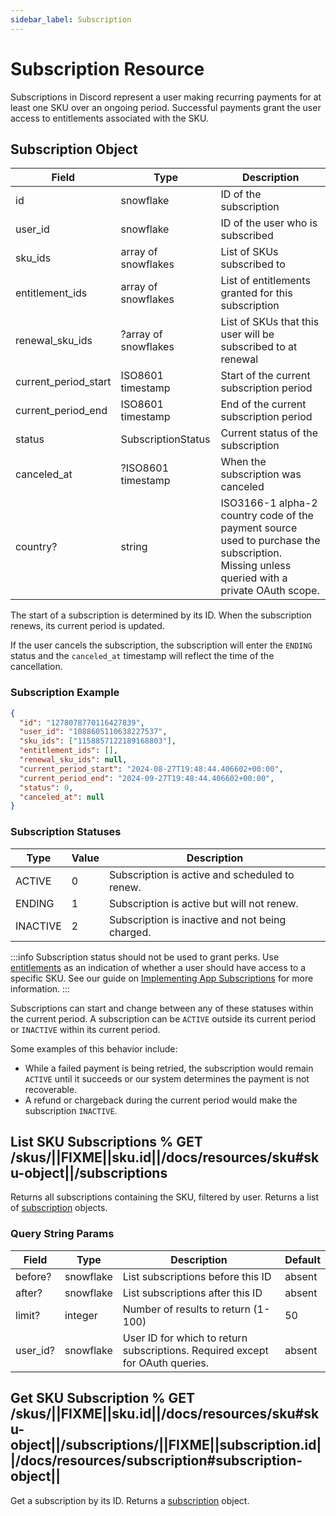 ```yaml
---
sidebar_label: Subscription
---
```


# Subscription Resource

Subscriptions in Discord represent a user making recurring payments for at least one SKU over an ongoing period. Successful payments grant the user access to entitlements associated with the SKU.

## Subscription Object

| Field                | Type                 | Description                                                                                                                                |
|----------------------|----------------------|--------------------------------------------------------------------------------------------------------------------------------------------|
| id                   | snowflake            | ID of the subscription                                                                                                                     |
| user_id              | snowflake            | ID of the user who is subscribed                                                                                                           |
| sku_ids              | array of snowflakes  | List of SKUs subscribed to                                                                                                                 |
| entitlement_ids      | array of snowflakes  | List of entitlements granted for this subscription                                                                                         |
| renewal_sku_ids      | ?array of snowflakes | List of SKUs that this user will be subscribed to at renewal                                                                               |
| current_period_start | ISO8601 timestamp    | Start of the current subscription period                                                                                                   |
| current_period_end   | ISO8601 timestamp    | End of the current subscription period                                                                                                     |
| status               | SubscriptionStatus   | Current status of the subscription                                                                                                         |
| canceled_at          | ?ISO8601 timestamp   | When the subscription was canceled                                                                                                         |
| country?             | string               | ISO3166-1 alpha-2 country code of the payment source used to purchase the subscription. Missing unless queried with a private OAuth scope. |

The start of a subscription is determined by its ID. When the subscription renews, its current period is updated.

If the user cancels the subscription, the subscription will enter the `ENDING` status and the `canceled_at` timestamp will reflect the time of the cancellation.

### Subscription Example

```json
{
  "id": "1278078770116427839", 
  "user_id": "1088605110638227537", 
  "sku_ids": ["1158857122189168803"], 
  "entitlement_ids": [], 
  "renewal_sku_ids": null,
  "current_period_start": "2024-08-27T19:48:44.406602+00:00", 
  "current_period_end": "2024-09-27T19:48:44.406602+00:00", 
  "status": 0, 
  "canceled_at": null
}
```

### Subscription Statuses

| Type     | Value | Description                                     |
|----------|-------|-------------------------------------------------|
| ACTIVE   | 0     | Subscription is active and scheduled to renew.  |
| ENDING   | 1     | Subscription is active but will not renew.      |
| INACTIVE | 2     | Subscription is inactive and not being charged. |

:::info
Subscription status should not be used to grant perks. Use [entitlements](/docs/resources/entitlement#entitlement-object) as an indication of whether a user should have access to a specific SKU. See our guide on [Implementing App Subscriptions](/docs/monetization/implementing-app-subscriptions) for more information.
:::

Subscriptions can start and change between any of these statuses within the current period. A subscription can be `ACTIVE` outside its current period or `INACTIVE` within its current period.

Some examples of this behavior include:

- While a failed payment is being retried, the subscription would remain `ACTIVE` until it succeeds or our system determines the payment is not recoverable.
- A refund or chargeback during the current period would make the subscription `INACTIVE`.

## List SKU Subscriptions % GET /skus/||FIXME||sku.id||/docs/resources/sku#sku-object||/subscriptions

Returns all subscriptions containing the SKU, filtered by user. Returns a list of [subscription](/docs/resources/subscription#subscription-object) objects.

### Query String Params

| Field    | Type      | Description                                                                   | Default |
|----------|-----------|-------------------------------------------------------------------------------|---------|
| before?  | snowflake | List subscriptions before this ID                                             | absent  |
| after?   | snowflake | List subscriptions after this ID                                              | absent  |
| limit?   | integer   | Number of results to return (1-100)                                           | 50      |
| user_id? | snowflake | User ID for which to return subscriptions. Required except for OAuth queries. | absent  |

## Get SKU Subscription % GET /skus/||FIXME||sku.id||/docs/resources/sku#sku-object||/subscriptions/||FIXME||subscription.id||/docs/resources/subscription#subscription-object||

Get a subscription by its ID. Returns a [subscription](/docs/resources/subscription#subscription-object) object.
